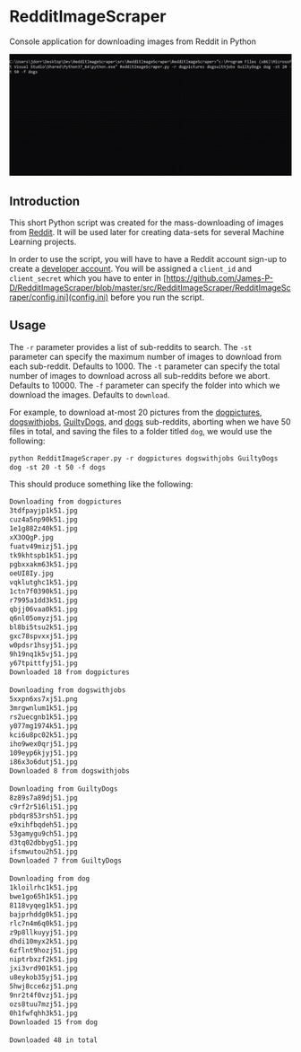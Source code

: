 # RedditImageScraper
Console application for downloading images from Reddit in Python

![Screenshot](https://github.com/James-P-D/RedditImageScraper/blob/master/screenshot.gif)

## Introduction

This short Python script was created for the mass-downloading of images from [Reddit](https://reddit.com/). It will be used later for creating data-sets for several Machine Learning projects.

In order to use the script, you will have to have a Reddit account sign-up to create a [developer account](https://www.reddit.com/prefs/apps/). You will be assigned a `client_id` and `client_secret` which you have to enter in [https://github.com/James-P-D/RedditImageScraper/blob/master/src/RedditImageScraper/RedditImageScraper/config.ini](config.ini) before you run the script.

## Usage

The `-r` parameter provides a list of sub-reddits to search.
The `-st` parameter can specify the maximum number of images to download from each sub-reddit. Defaults to 1000.
The `-t` parameter can specify the total number of images to download across all sub-reddits before we abort. Defaults to 10000.
The `-f` parameter can specify the folder into which we download the images. Defaults to `download`.

For example, to download at-most 20 pictures from the [dogpictures](https://www.reddit.com/r/dogpictures/), [dogswithjobs](https://www.reddit.com/r/dogswithjobs/), [GuiltyDogs](https://www.reddit.com/r/GuiltyDogs/), and [dogs](https://www.reddit.com/r/dogs/) sub-reddits, aborting when we have 50 files in total, and saving the files to a folder titled `dog`, we would use the following:

```
python RedditImageScraper.py -r dogpictures dogswithjobs GuiltyDogs dog -st 20 -t 50 -f dogs
```

This should produce something like the following:

```
Downloading from dogpictures
3tdfpayjp1k51.jpg
cuz4a5np90k51.jpg
1e1g882z40k51.jpg
xX3OQgP.jpg
fuatv49mizj51.jpg
tk9khtspb1k51.jpg
pgbxxakm63k51.jpg
oeUI8Iy.jpg
vqklutghc1k51.jpg
1ctn7f0390k51.jpg
r7995a1dd3k51.jpg
qbjj06vaa0k51.jpg
q6nl05omyzj51.jpg
bl8bi5tsu2k51.jpg
gxc78spvxxj51.jpg
w0pdsr1hsyj51.jpg
9h19nq1k5vj51.jpg
y67tpittfyj51.jpg
Downloaded 18 from dogpictures

Downloading from dogswithjobs
5xxpn6xs7xj51.png
3mrgwnlum1k51.jpg
rs2uecgnb1k51.jpg
y077mg1974k51.jpg
kci6u8pc02k51.jpg
iho9wex0qrj51.jpg
109eyp6kjyj51.jpg
i86x3o6dutj51.jpg
Downloaded 8 from dogswithjobs

Downloading from GuiltyDogs
8z89s7a89dj51.jpg
c9rf2r516li51.jpg
pbdqr853rsh51.jpg
e9xihfbqdeh51.jpg
53gamygu9ch51.jpg
d3tq02dbbyg51.jpg
ifsmwutou2h51.jpg
Downloaded 7 from GuiltyDogs

Downloading from dog
1kloilrhc1k51.jpg
bwe1go65h1k51.jpg
8118vyqeg1k51.jpg
bajprhddg0k51.jpg
rlc7n4m6q0k51.jpg
z9p8llkuyyj51.jpg
dhdi10myx2k51.jpg
6zflnt9hozj51.jpg
niptrbxzf2k51.jpg
jxi3vrd901k51.jpg
u8eykob35yj51.jpg
5hwj8cce6zj51.png
9nr2t4f0vzj51.jpg
ozs8tuu7mzj51.jpg
0h1fwfqhh3k51.jpg
Downloaded 15 from dog

Downloaded 48 in total
```